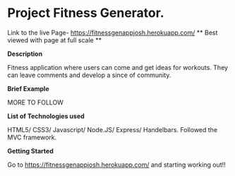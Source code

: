 
# Project Fitness Generator.

Link to the live Page- https://fitnessgenappjosh.herokuapp.com/
** Best viewed with page at full scale **

**Description**

Fitness application where users can come and get ideas for workouts. They can leave comments and develop a since of community. 


**Brief Example**

MORE TO FOLLOW


**List of Technologies used**

HTML5/ CSS3/ Javascript/ Node.JS/ Express/ Handelbars. Followed the MVC framework. 

**Getting Started**

Go to https://fitnessgenappjosh.herokuapp.com/ and starting working out!!
